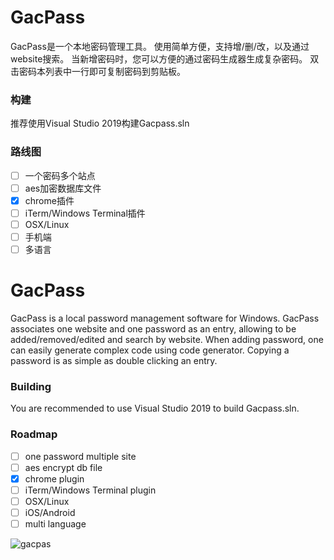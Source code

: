 # GacPass

GacPass是一个本地密码管理工具。
使用简单方便，支持增/删/改，以及通过website搜索。
当新增密码时，您可以方便的通过密码生成器生成复杂密码。
双击密码本列表中一行即可复制密码到剪贴板。

### 构建
推荐使用Visual Studio 2019构建Gacpass.sln

### 路线图
- [ ] 一个密码多个站点
- [ ] aes加密数据库文件
- [x] chrome插件
- [ ] iTerm/Windows Terminal插件
- [ ] OSX/Linux
- [ ] 手机端
- [ ] 多语言

# GacPass
GacPass is a local password management software for Windows.
GacPass associates one website and one password as an entry, allowing to be added/removed/edited and search by website.
When adding password, one can easily generate complex code using code generator.
Copying a password is as simple as double clicking an entry.

### Building
You are recommended to use Visual Studio 2019 to build Gacpass.sln.

### Roadmap
- [ ] one password multiple site
- [ ] aes encrypt db file
- [x] chrome plugin
- [ ] iTerm/Windows Terminal plugin
- [ ] OSX/Linux
- [ ] iOS/Android
- [ ] multi language

![gacpas](https://user-images.githubusercontent.com/1700820/89509953-89b38800-d802-11ea-9aec-39b655940736.gif)
